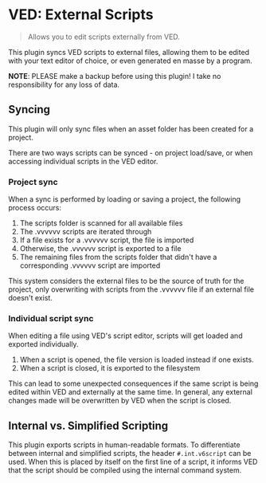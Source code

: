 # VED: External Scripts

> Allows you to edit scripts externally from VED.

This plugin syncs VED scripts to external files, allowing them to be edited with your text editor of choice, or even generated en masse by a program.

**NOTE**: PLEASE make a backup before using this plugin! I take no responsibility for any loss of data.

## Syncing

This plugin will only sync files when an asset folder has been created for a project.

There are two ways scripts can be synced - on project load/save, or when accessing individual scripts in the VED editor.

### Project sync

When a sync is performed by loading or saving a project, the following process occurs:
1. The scripts folder is scanned for all available files
2. The .vvvvvv scripts are iterated through
  1. If a file exists for a .vvvvvv script, the file is imported
  2. Otherwise, the .vvvvvv script is exported to a file
3. The remaining files from the scripts folder that didn't have a corresponding .vvvvvv script are imported

This system considers the external files to be the source of truth for the project, only overwriting with scripts from the .vvvvvv file if an external file doesn't exist.

### Individual script sync

When editing a file using VED's script editor, scripts will get loaded and exported individually.
1. When a script is opened, the file version is loaded instead if one exists.
2. When a script is closed, it is exported to the filesystem

This can lead to some unexpected consequences if the same script is being edited within VED and externally at the same time. In general, any external changes made will be overwritten by VED when the script is closed.

## Internal vs. Simplified Scripting

This plugin exports scripts in human-readable formats. To differentiate between internal and simplified scripts, the header `#.int.v6script` can be used. When this is placed by itself on the first line of a script, it informs VED that the script should be compiled using the internal command system.
